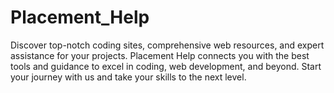 # Placement_Help
Discover top-notch coding sites, comprehensive web resources, and expert assistance for your projects. Placement Help connects you with the best tools and guidance to excel in coding, web development, and beyond. Start your journey with us and take your skills to the next level. 
